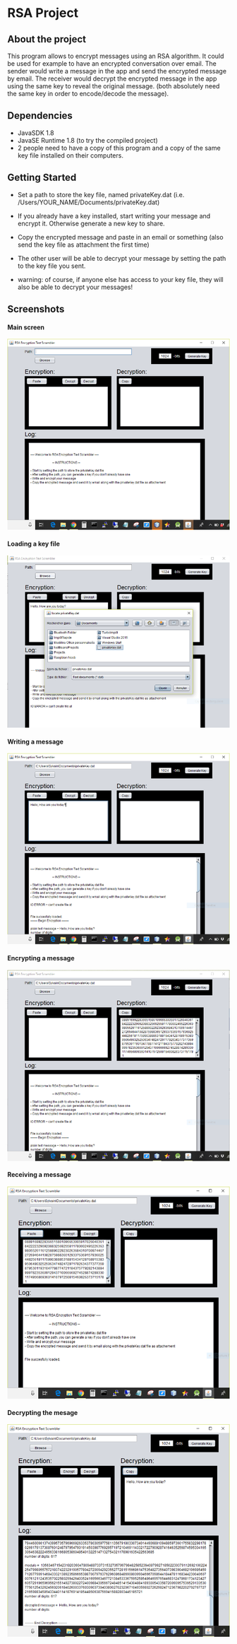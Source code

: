 # RSA Project

## About the project

This program allows to encrypt messages using an RSA algorithm. It could be used for example to have an encrypted conversation over email. The sender would write a message in the app and send the encrypted message by email. The receiver would decrypt the encrypted message in the app using the same key to reveal the original message. (both absolutely need the same key in order to encode/decode the message).

## Dependencies

- JavaSDK 1.8
- JavaSE Runtime 1.8 (to try the compiled project)
- 2 people need to have a copy of this program and a copy of the same key file installed on their computers.

## Getting Started

- Set a path to store the key file, named privateKey.dat (i.e. /Users/YOUR_NAME/Documents/privateKey.dat)

- If you already have a key installed, start writing your message and encrypt it. Otherwise generate a new key to share.

- Copy the encrypted message and paste in an email or something (also send the key file as attachment the first time)

- The other user will be able to decrypt your message by setting the path to the key file you sent.

- warning: of course, if anyone else has access to your key file, they will also be able to decrypt your messages!

## Screenshots

#### Main screen
!["starting.png"](https://github.com/sylvain-gdk/project-RSA/blob/master/docs/main.png)

#### Loading a key file
!["starting.png"](https://github.com/sylvain-gdk/project-RSA/blob/master/docs/load-key.png)

#### Writing a message
!["starting.png"](https://github.com/sylvain-gdk/project-RSA/blob/master/docs/message.png)

#### Encrypting a message
!["starting.png"](https://github.com/sylvain-gdk/project-RSA/blob/master/docs/encrypt-message.png)

#### Receiving a message
!["starting.png"](https://github.com/sylvain-gdk/project-RSA/blob/master/docs/paste-message.png)

#### Decrypting the mesage
!["starting.png"](https://github.com/sylvain-gdk/project-RSA/blob/master/docs/decrypt-message.png)
